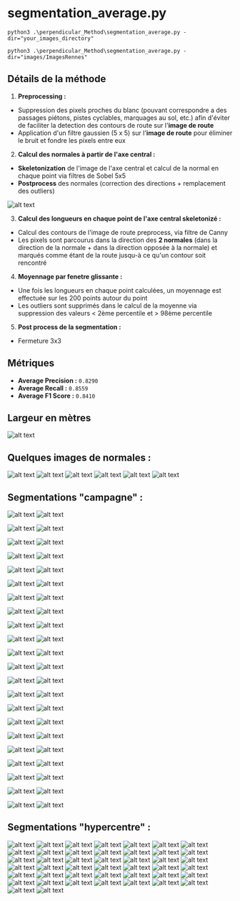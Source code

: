 # segmentation_average.py

```
python3 .\perpendicular_Method\segmentation_average.py -dir="your_images_directory"
```
```
python3 .\perpendicular_Method\segmentation_average.py -dir="images/ImagesRennes"
```

## Détails de la méthode

1. **Preprocessing :**
- Suppression des pixels proches du blanc (pouvant correspondre a des passages piétons, pistes cyclables, marquages au sol, etc.) afin d'éviter de faciliter la detection des contours de route sur l'**image de route**
- Application d'un filtre gaussien (5 x 5) sur l'**image de route** pour éliminer le bruit et fondre les pixels entre eux

2. **Calcul des normales à partir de l'axe central :**
- **Skeletonization** de l'image de l'axe central et calcul de la normal en chaque point via filtres de Sobel 5x5
- **Postprocess** des normales (correction des directions + remplacement des outliers)

![alt text](results/normales.png)

3. **Calcul des longueurs en chaque point de l'axe central skeletonizé :**
- Calcul des contours de l'image de route preprocess, via filtre de Canny
- Les pixels sont parcourus dans la direction des **2 normales** (dans la direction de la normale + dans la direction opposée à la normale) et marqués comme étant de la route jusqu-à ce qu'un contour soit rencontré

4. **Moyennage par fenetre glissante :**
- Une fois les longueurs en chaque point calculées, un moyennage est effectuée sur les 200 points autour du point
- Les outliers sont supprimés dans le calcul de la moyenne via suppression des valeurs < 2ème percentile et > 98ème percentile

5. **Post process de la segmentation :**
- Fermeture 3x3

## Métriques

- **Average Precision :** `0.8290`
- **Average Recall :** `0.8559`
- **Average F1 Score :** `0.8410`

## Largeur en mètres

![alt text](results/widthvisualizer.PNG)

## Quelques images de normales :

![alt text](results/normales/normals_axe_1352000_7222000_1352200_7222200.png)
![alt text](results/normales/normals_axe_1352000_7222400_1352200_7222600.png)
![alt text](results/normales/normals_axe_1352000_7222800_1352200_7223000.png)
![alt text](results/normales/normals_axe_1352000_7223000_1352200_7223200.png)
![alt text](results/normales/normals_axe_1352200_7222000_1352400_7222200.png)
![alt text](results/normales/normals_axe_1352200_7222200_1352400_7222400.png)

## Segmentations "campagne" :

![alt text](results/ancien_dataset/overlay_route0.png)
![alt text](results/ancien_dataset/segm_route0.png)

![alt text](results/ancien_dataset/overlay_route1.png)
![alt text](results/ancien_dataset/segm_route1.png)

![alt text](results/ancien_dataset/overlay_route2.png)
![alt text](results/ancien_dataset/segm_route2.png)

![alt text](results/ancien_dataset/overlay_route3.png)
![alt text](results/ancien_dataset/segm_route3.png)

![alt text](results/ancien_dataset/overlay_route4.png)
![alt text](results/ancien_dataset/segm_route4.png)

![alt text](results/ancien_dataset/overlay_route5.png)
![alt text](results/ancien_dataset/segm_route5.png)

![alt text](results/ancien_dataset/overlay_route6.png)
![alt text](results/ancien_dataset/segm_route6.png)

![alt text](results/ancien_dataset/overlay_route7.png)
![alt text](results/ancien_dataset/segm_route7.png)

![alt text](results/ancien_dataset/overlay_route8.png)
![alt text](results/ancien_dataset/segm_route8.png)

![alt text](results/ancien_dataset/overlay_route9.png)
![alt text](results/ancien_dataset/segm_route9.png)

![alt text](results/ancien_dataset/overlay_route10.png)
![alt text](results/ancien_dataset/segm_route10.png)

![alt text](results/ancien_dataset/overlay_route11.png)
![alt text](results/ancien_dataset/segm_route11.png)

![alt text](results/ancien_dataset/overlay_route12.png)
![alt text](results/ancien_dataset/segm_route12.png)

![alt text](results/ancien_dataset/overlay_route13.png)
![alt text](results/ancien_dataset/segm_route13.png)

![alt text](results/ancien_dataset/overlay_route14.png)
![alt text](results/ancien_dataset/segm_route14.png)

![alt text](results/ancien_dataset/overlay_route15.png)
![alt text](results/ancien_dataset/segm_route15.png)

![alt text](results/ancien_dataset/overlay_route16.png)
![alt text](results/ancien_dataset/segm_route16.png)

![alt text](results/ancien_dataset/overlay_route17.png)
![alt text](results/ancien_dataset/segm_route17.png)

![alt text](results/ancien_dataset/overlay_route18.png)
![alt text](results/ancien_dataset/segm_route18.png)

![alt text](results/ancien_dataset/overlay_route19.png)
![alt text](results/ancien_dataset/segm_route19.png)

![alt text](results/ancien_dataset/overlay_route20.png)
![alt text](results/ancien_dataset/segm_route20.png)

![alt text](results/ancien_dataset/overlay_route21.png)
![alt text](results/ancien_dataset/segm_route21.png)

## Segmentations "hypercentre" :

![alt text](results/nouveau_dataset/overlay_road_1352000_7222000_1352200_7222200.png)
![alt text](results/nouveau_dataset/segm_road_1352000_7222000_1352200_7222200.png)
![alt text](results/nouveau_dataset/overlay_road_1352000_7222400_1352200_7222600.png)
![alt text](results/nouveau_dataset/segm_road_1352000_7222400_1352200_7222600.png)
![alt text](results/nouveau_dataset/overlay_road_1352000_7222800_1352200_7223000.png)
![alt text](results/nouveau_dataset/segm_road_1352000_7222800_1352200_7223000.png)
![alt text](results/nouveau_dataset/overlay_road_1352000_7223000_1352200_7223200.png)
![alt text](results/nouveau_dataset/segm_road_1352000_7223000_1352200_7223200.png)
![alt text](results/nouveau_dataset/overlay_road_1352200_7222000_1352400_7222200.png)
![alt text](results/nouveau_dataset/segm_road_1352200_7222000_1352400_7222200.png)
![alt text](results/nouveau_dataset/overlay_road_1352200_7222200_1352400_7222400.png)
![alt text](results/nouveau_dataset/segm_road_1352200_7222200_1352400_7222400.png)
![alt text](results/nouveau_dataset/overlay_road_1352200_7222400_1352400_7222600.png)
![alt text](results/nouveau_dataset/segm_road_1352200_7222400_1352400_7222600.png)
![alt text](results/nouveau_dataset/overlay_road_1352200_7222600_1352400_7222800.png)
![alt text](results/nouveau_dataset/segm_road_1352200_7222600_1352400_7222800.png)
![alt text](results/nouveau_dataset/overlay_road_1352200_7222800_1352400_7223000.png)
![alt text](results/nouveau_dataset/segm_road_1352200_7222800_1352400_7223000.png)
![alt text](results/nouveau_dataset/overlay_road_1352200_7223000_1352400_7223200.png)
![alt text](results/nouveau_dataset/segm_road_1352200_7223000_1352400_7223200.png)
![alt text](results/nouveau_dataset/overlay_road_1352400_7222200_1352600_7222400.png)
![alt text](results/nouveau_dataset/segm_road_1352400_7222200_1352600_7222400.png)
![alt text](results/nouveau_dataset/overlay_road_1352400_7222600_1352600_7222800.png)
![alt text](results/nouveau_dataset/segm_road_1352400_7222600_1352600_7222800.png)
![alt text](results/nouveau_dataset/overlay_road_1352400_7222800_1352600_7223000.png)
![alt text](results/nouveau_dataset/segm_road_1352400_7222800_1352600_7223000.png)
![alt text](results/nouveau_dataset/overlay_road_1352600_7222200_1352800_7222400.png)
![alt text](results/nouveau_dataset/segm_road_1352600_7222200_1352800_7222400.png)
![alt text](results/nouveau_dataset/overlay_road_1352600_7222800_1352800_7223000.png)
![alt text](results/nouveau_dataset/segm_road_1352600_7222800_1352800_7223000.png)
![alt text](results/nouveau_dataset/overlay_road_1352800_7222000_1353000_7222200.png)
![alt text](results/nouveau_dataset/segm_road_1352800_7222000_1353000_7222200.png)
![alt text](results/nouveau_dataset/overlay_road_1352800_7222200_1353000_7222400.png)
![alt text](results/nouveau_dataset/segm_road_1352800_7222200_1353000_7222400.png)
![alt text](results/nouveau_dataset/overlay_road_1352800_7222600_1353000_7222800.png)
![alt text](results/nouveau_dataset/segm_road_1352800_7222600_1353000_7222800.png)
![alt text](results/nouveau_dataset/overlay_road_1352800_7222800_1353000_7223000.png)
![alt text](results/nouveau_dataset/segm_road_1352800_7222800_1353000_7223000.png)
![alt text](results/nouveau_dataset/overlay_road_1353000_7222600_1353200_7222800.png)
![alt text](results/nouveau_dataset/segm_road_1353000_7222600_1353200_7222800.png)
![alt text](results/nouveau_dataset/overlay_road_1353000_7222800_1353200_7223000.png)
![alt text](results/nouveau_dataset/segm_road_1353000_7222800_1353200_7223000.png)
![alt text](results/nouveau_dataset/overlay_road_1353000_7223000_1353200_7223200.png)
![alt text](results/nouveau_dataset/segm_road_1353000_7223000_1353200_7223200.png)


